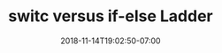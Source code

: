 ---
title: 'switc versus if-else Ladder'
date: 2018-11-14T19:02:50-07:00
weight: 2.
draft: false
---